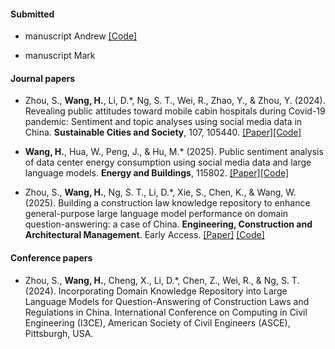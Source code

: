 #### Submitted

- manuscript Andrew [[Code]](https://github.com/ayupow/Smart-Agents-for-the-Recovery-of-Interdependent-Infrastructure-Networks)

- manuscript Mark

#### Journal papers
- Zhou, S., <strong>Wang, H.</strong>, Li, D.*, Ng, S. T., Wei, R., Zhao, Y., & Zhou, Y. (2024). Revealing public attitudes toward mobile cabin hospitals during Covid-19 pandemic: Sentiment and topic analyses using social media data in China. <strong>Sustainable Cities and Society</strong>, 107, 105440. [[Paper]](https://www.sciencedirect.com/science/article/pii/S2210670724002683)[[Code]](https://github.com/0AnonymousSite0/Mining-Social-Media-Data-for-Revealing-Public-Attitudes-toward-Mobile-Cabin-Hospitals)

- <strong>Wang, H.</strong>, Hua, W., Peng, J., & Hu, M.* (2025). Public sentiment analysis of data center energy consumption using social media data and large language models. <strong>Energy and Buildings</strong>, 115802. [[Paper]](https://www.sciencedirect.com/science/article/pii/S0378778825005328)[[Code]](https://github.com/bior-lab/sentimental_analysis_data_center_energy_consumption)

- Zhou, S., <strong>Wang, H.</strong>, Ng, S. T., Li, D.*, Xie, S., Chen, K., & Wang, W. (2025). Building a construction law knowledge repository to enhance general-purpose large language model performance on domain question-answering: a case of China. <strong>Engineering, Construction and Architectural Management</strong>. Early Access. [[Paper]](https://www.emerald.com/ecam/article-abstract/doi/10.1108/ECAM-06-2024-0701/1259739/Building-a-construction-law-knowledge-repository?redirectedFrom=fulltext) [[Code]](https://github.com/0AnonymousSite0/Question_Answering_of_Construction_Laws)

#### Conference papers
- Zhou, S., <strong>Wang, H.</strong>, Cheng, X., Li, D.*, Chen, Z., Wei, R., & Ng, S. T. (2024). Incorporating Domain Knowledge Repository into Large Language Models for Question-Answering of Construction Laws and Regulations in China. International Conference on Computing in Civil Engineering (I3CE), American Society of Civil Engineers (ASCE), Pittsburgh, USA.
